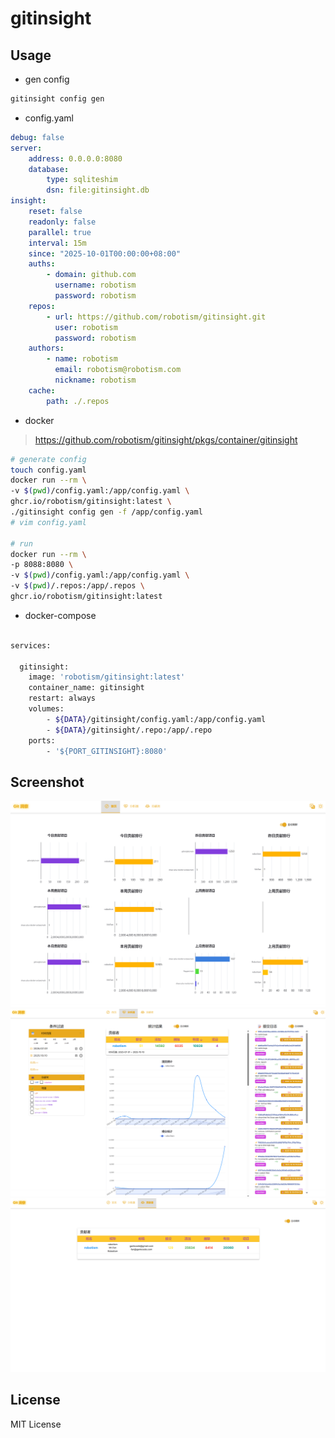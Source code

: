 # gitinsight

## Usage


- gen config
```bash
gitinsight config gen
```

- config.yaml
```yaml
debug: false
server:
    address: 0.0.0.0:8080
    database:
        type: sqliteshim
        dsn: file:gitinsight.db
insight:
    reset: false
    readonly: false
    parallel: true
    interval: 15m
    since: "2025-10-01T00:00:00+08:00"
    auths:
        - domain: github.com
          username: robotism
          password: robotism
    repos:
        - url: https://github.com/robotism/gitinsight.git
          user: robotism
          password: robotism
    authors:
        - name: robotism
          email: robotism@robotism.com
          nickname: robotism
    cache:
        path: ./.repos

```

- docker

> https://github.com/robotism/gitinsight/pkgs/container/gitinsight

```bash
# generate config
touch config.yaml
docker run --rm \
-v $(pwd)/config.yaml:/app/config.yaml \
ghcr.io/robotism/gitinsight:latest \
./gitinsight config gen -f /app/config.yaml 
# vim config.yaml

# run
docker run --rm \
-p 8088:8080 \
-v $(pwd)/config.yaml:/app/config.yaml \
-v $(pwd)/.repos:/app/.repos \
ghcr.io/robotism/gitinsight:latest

```

- docker-compose

```bash

services:

  gitinsight:
    image: 'robotism/gitinsight:latest'
    container_name: gitinsight
    restart: always
    volumes:
        - ${DATA}/gitinsight/config.yaml:/app/config.yaml
        - ${DATA}/gitinsight/.repo:/app/.repo
    ports:
        - '${PORT_GITINSIGHT}:8080'
```

## Screenshot

![](screenshots/home.png)
![](screenshots/analyzer.png)
![](screenshots/contributors.png)



## License

MIT License

